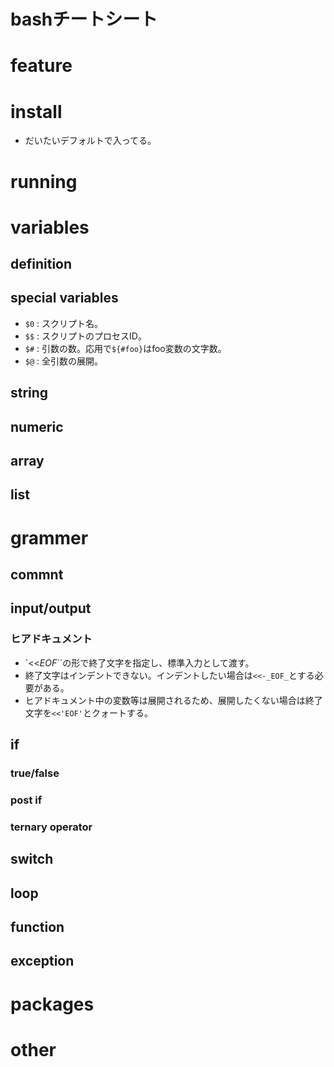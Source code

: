 bashチートシート
========

feature
========

install
========

* だいたいデフォルトで入ってる。

running
========

variables
========

definition
----

special variables
----

* `$0` : スクリプト名。
* `$$` : スクリプトのプロセスID。
* `$#` : 引数の数。応用で`${#foo}`はfoo変数の文字数。
* `$@` : 全引数の展開。

string
----

numeric
----

array
----

list
----

grammer
========

commnt
----

input/output
----

### ヒアドキュメント

* `<<_EOF_``の形で終了文字を指定し、標準入力として渡す。
* 終了文字はインデントできない。インデントしたい場合は`<<-_EOF_`とする必要がある。
* ヒアドキュメント中の変数等は展開されるため、展開したくない場合は終了文字を`<<'EOF'`とクォートする。

if
----

### true/false

### post if

### ternary operator

switch
----

loop
----

function
----

exception
----

packages
========

other
========